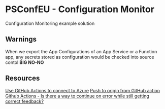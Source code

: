 # PSConfEU - Configuration Monitor
Configuration Monitoring example solution

## Warnings

When we export the App Configurations of an App Service or a Function app, any secrets stored as configuration would be checked into source contol **BIG NO-NO**

## Resources

[Use GitHub Actions to connect to Azure](https://learn.microsoft.com/en-us/azure/developer/github/connect-from-azure)
[Push to origin from GitHub action](https://stackoverflow.com/questions/57921401/push-to-origin-from-github-action)
[Github Actions - Is there a way to continue on error while still getting correct feedback?](https://stackoverflow.com/questions/62045967/github-actions-is-there-a-way-to-continue-on-error-while-still-getting-correct)
